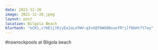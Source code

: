 ```yaml
---
date: 2021-12-20
image: 2021-12-20.jpeg
layout: post
location: Bilgola Beach
blurhash: "eCK1,v?bE1j]RjyEa}oLofWV~qInV@f6WU00xuofR*j[f6bHt7t7ay"
---
```


#nswrockpools at Bilgola beach

